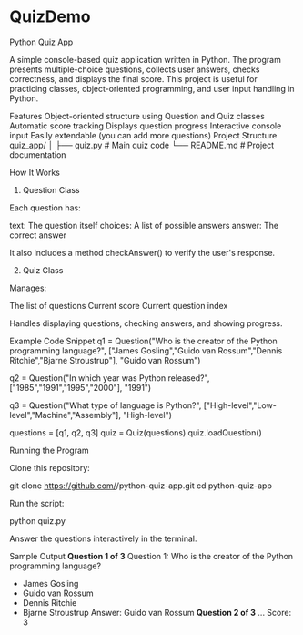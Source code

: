 # QuizDemo
Python Quiz App



A simple console-based quiz application written in Python.
The program presents multiple-choice questions, collects user answers, checks correctness, and displays the final score.
This project is useful for practicing classes, object-oriented programming, and user input handling in Python.

Features
Object-oriented structure using Question and Quiz classes
Automatic score tracking
Displays question progress
Interactive console input
Easily extendable (you can add more questions)
Project Structure
quiz_app/
│
├── quiz.py          # Main quiz code
└── README.md        # Project documentation

How It Works
1. Question Class



Each question has:

text: The question itself
choices: A list of possible answers
answer: The correct answer



It also includes a method checkAnswer() to verify the user's response.

2. Quiz Class



Manages:

The list of questions
Current score
Current question index



Handles displaying questions, checking answers, and showing progress.

Example Code Snippet
q1 = Question("Who is the creator of the Python programming language?",
              ["James Gosling","Guido van Rossum","Dennis Ritchie","Bjarne Stroustrup"],
              "Guido van Rossum")

q2 = Question("In which year was Python released?",
              ["1985","1991","1995","2000"],
              "1991")

q3 = Question("What type of language is Python?",
              ["High-level","Low-level","Machine","Assembly"],
              "High-level")

questions = [q1, q2, q3]
quiz = Quiz(questions)
quiz.loadQuestion()

Running the Program

Clone this repository:

git clone https://github.com/<your-username>/python-quiz-app.git
cd python-quiz-app


Run the script:

python quiz.py


Answer the questions interactively in the terminal.

Sample Output
********************Question 1 of 3********************
Question 1: Who is the creator of the Python programming language?
- James Gosling
- Guido van Rossum
- Dennis Ritchie
- Bjarne Stroustrup
Answer: Guido van Rossum
********************Question 2 of 3********************
...
Score:  3
